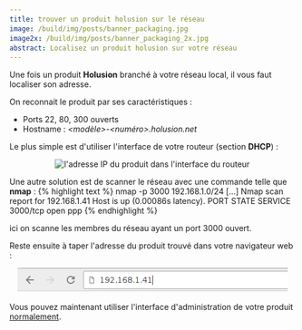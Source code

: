 ```yaml
---
title: trouver un produit holusion sur le réseau
image: /build/img/posts/banner_packaging.jpg
image2x: /build/img/posts/banner_packaging_2x.jpg
abstract: Localisez un produit holusion sur votre réseau
---
```


Une fois un produit **Holusion** branché à votre réseau local, il vous faut localiser son adresse.

On reconnait le produit par ses caractéristiques :

- Ports 22, 80, 300 ouverts
- Hostname : *<modèle>-<numéro>.holusion.net*

Le plus simple est d'utiliser l'interface de votre routeur (section **DHCP**) :

<center>
  <img class="img-fluid" src="/static/img/posts/packaging/dhcp_ip.png" alt="l'adresse IP du produit dans l'interface du routeur">
</center>

Une autre solution est de scanner le réseau avec une commande telle que **nmap** :
{% highlight text %}
nmap -p 3000 192.168.1.0/24
[...]
Nmap scan report for 192.168.1.41
Host is up (0.00086s latency).
PORT     STATE SERVICE
3000/tcp open  ppp
{% endhighlight %}

ici on scanne les membres du réseau ayant un port 3000 ouvert.

Reste ensuite à taper l'adresse du produit trouvé dans votre navigateur web :

<center>
  <img class="img-fluid" src="/static/img/posts/packaging/browser-URL.png" alt="taper l'IP dans la barre d'adresse du navigateur">
</center>

Vous pouvez maintenant utiliser l'interface d'administration de votre produit [normalement](index).
